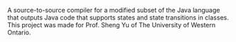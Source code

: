 A source-to-source compiler for a modified subset of the Java language that outputs Java code that supports states and state transitions in classes. This project  was made for Prof. Sheng Yu of The University of Western Ontario.